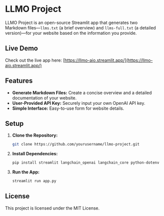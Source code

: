 
# LLMO Project

LLMO Project is an open-source Streamlit app that generates two Markdown files—`llms.txt` (a brief overview) and `llms-full.txt` (a detailed version)—for your website based on the information you provide.

## Live Demo

Check out the live app here: [https://llmo-aio.streamlit.app/](https://llmo-aio.streamlit.app/)

## Features

- **Generate Markdown Files:** Create a concise overview and a detailed documentation of your website.
- **User-Provided API Key:** Securely input your own OpenAI API key.
- **Simple Interface:** Easy-to-use form for website details.

## Setup

1. **Clone the Repository:**
   ```bash
   git clone https://github.com/yourusername/llmo-project.git
   ```

2. **Install Dependencies:**
   ```bash
   pip install streamlit langchain_openai langchain_core python-dotenv
   ```

3. **Run the App:**
   ```bash
   streamlit run app.py
   ```

## License

This project is licensed under the MIT License.
